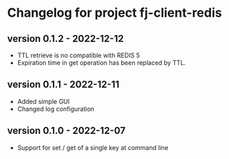 # Changelog for project fj-client-redis

## version 0.1.2 - 2022-12-12
* TTL retrieve is no compatible with REDIS 5
* Expiration time in get operation has been replaced by TTL.

## version 0.1.1 - 2022-12-11
* Added simple GUI
* Changed log configuration

## version 0.1.0 - 2022-12-07
* Support for set / get of a single key at command line